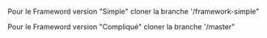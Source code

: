 Pour le Frameword version "Simple" cloner la branche '/framework-simple"

Pour le Frameword version "Compliqué" cloner la branche '/master"
